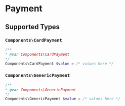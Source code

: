# Payment


## Supported Types

### `Components\CardPayment`

```php
/**
* @var Components\CardPayment
*/
Components\CardPayment $value = /* values here */
```

### `Components\GenericPayment`

```php
/**
* @var Components\GenericPayment
*/
Components\GenericPayment $value = /* values here */
```

